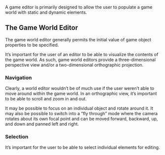 A game editor is primarily designed to allow the user to populate a game world with static and dynamic elements. 

## The Game World Editor

The game world editor generally permits the initial value of game object properties to be specified.

It’s important for the user of an editor to be able to visualize the contents of the game world. As such, game world editors provide a three-dimensional perspective view and/or a two-dimensional orthographic projection.

### Navigation

Clearly, a world editor wouldn’t be of much use if the user weren’t able to move around within the game world. In an orthographic view, it’s important to be able to scroll and zoom in and out.

It may be possible to focus on an individual object and rotate around it. It may also be possible to switch into a “fly through” mode where the camera rotates about its own focal point and can be moved forward, backward, up, and down and panned left and right.

### Selection

It’s important for the user to be able to select individual elements for editing.
